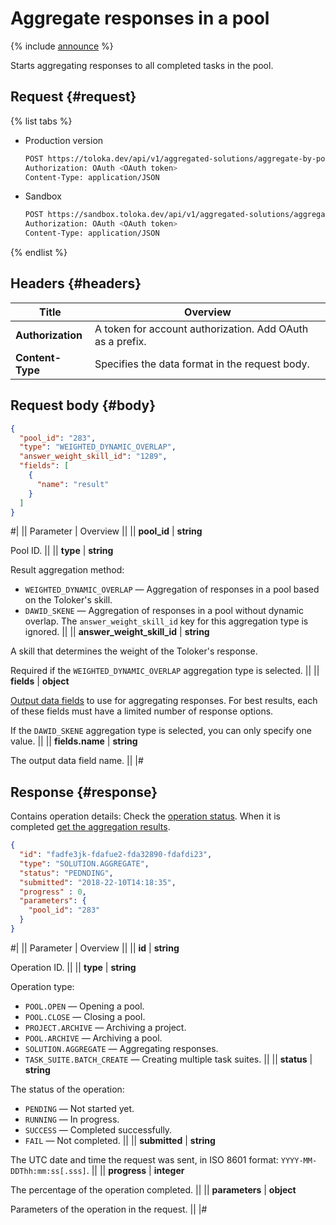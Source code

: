 # Aggregate responses in a pool

{% include [announce](../_includes/announce.md) %}

Starts aggregating responses to all completed tasks in the pool.

## Request {#request}

{% list tabs %}

- Production version

    ```bash
    POST https://toloka.dev/api/v1/aggregated-solutions/aggregate-by-pool
    Authorization: OAuth <OAuth token>
    Content-Type: application/JSON
    ```

- Sandbox

    ```bash
    POST https://sandbox.toloka.dev/api/v1/aggregated-solutions/aggregate-by-pool
    Authorization: OAuth <OAuth token>
    Content-Type: application/JSON
    ```

{% endlist %}

## Headers {#headers}

Title | Overview
----- | -----
**Authorization** | A token for account authorization. Add OAuth as a prefix. ||
**Content-Type** | Specifies the data format in the request body.

## Request body {#body}

```json
{
  "pool_id": "283",
  "type": "WEIGHTED_DYNAMIC_OVERLAP",
  "answer_weight_skill_id": "1289",
  "fields": [
    {
      "name": "result"
    }
  ]
}
```

#|
|| Parameter | Overview ||
|| **pool_id** | **string**

Pool ID. ||
|| **type** | **string**

Result aggregation method:

- `WEIGHTED_DYNAMIC_OVERLAP` — Aggregation of responses in a pool based on the Toloker's skill.
- `DAWID_SKENE` — Aggregation of responses in a pool without dynamic overlap. The `answer_weight_skill_id` key for this aggregation type is ignored. ||
|| **answer_weight_skill_id** | **string**

A skill that determines the weight of the Toloker's response.

Required if the `WEIGHTED_DYNAMIC_OVERLAP` aggregation type is selected. ||
|| **fields** | **object**

[Output data fields](../../guide/concepts/result-aggregation.md) to use for aggregating responses. For best results, each of these fields must have a limited number of response options.

If the `DAWID_SKENE` aggregation type is selected, you can only specify one value. ||
|| **fields.name** | **string**

The output data field name. ||
|#

## Response {#response}

Contains operation details: Check the [operation status](operations.md). When it is completed [get the aggregation results](get-aggregated-result.md).

```json
{
  "id": "fadfe3jk-fdafue2-fda32890-fdafdi23",
  "type": "SOLUTION.AGGREGATE",
  "status": "PEDNDING",
  "submitted": "2018-22-10T14:18:35",
  "progress" : 0,
  "parameters": {
    "pool_id": "283"
  }
}
```

#|
|| Parameter | Overview ||
|| **id** | **string**

Operation ID. ||
|| **type** | **string**

Operation type:

- `POOL.OPEN` — Opening a pool.
- `POOL.CLOSE` — Closing a pool.
- `PROJECT.ARCHIVE` — Archiving a project.
- `POOL.ARCHIVE` — Archiving a pool.
- `SOLUTION.AGGREGATE` — Aggregating responses.
- `TASK_SUITE.BATCH_CREATE` — Creating multiple task suites. ||
|| **status** | **string**

The status of the operation:

- `PENDING` — Not started yet.
- `RUNNING` — In progress.
- `SUCCESS` — Completed successfully.
- `FAIL` — Not completed. ||
|| **submitted** | **string**

The UTC date and time the request was sent, in ISO 8601 format: `YYYY-MM-DDThh:mm:ss[.sss]`. ||
|| **progress** | **integer**

The percentage of the operation completed. ||
|| **parameters** | **object**

Parameters of the operation in the request. ||
|#